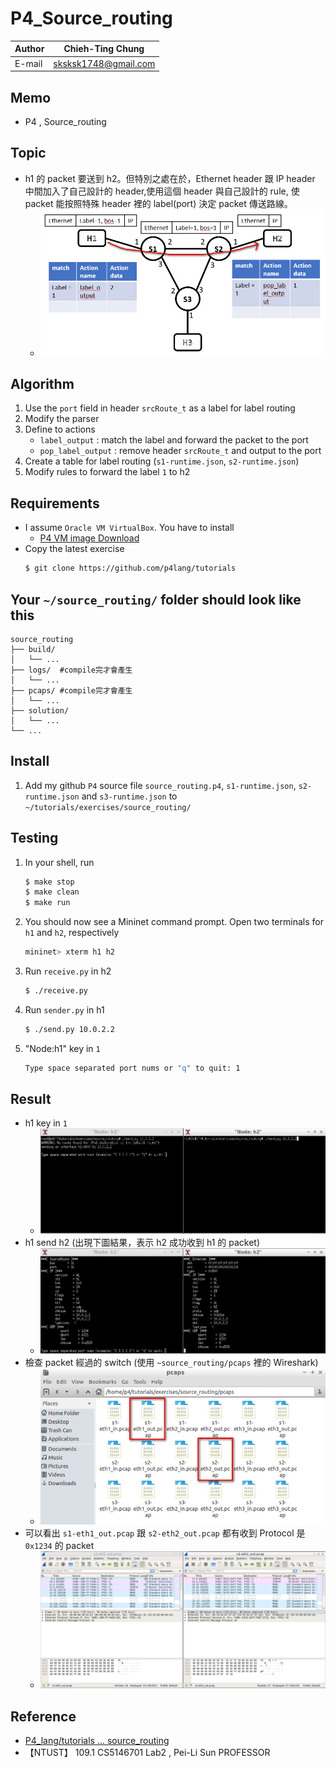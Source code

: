 # P4_Source_routing

|Author|Chieh-Ting Chung|
|---|---
|E-mail|sksksk1748@gmail.com

## Memo

* P4 , Source_routing 

## Topic
* h1 的 packet 要送到 h2。但特別之處在於，Ethernet header 跟 IP header 中間加入了自己設計的 header,使用這個 header 與自己設計的 rule,
使 packet 能按照特殊 header 裡的 label(port) 決定 packet 傳送路線。
    * ![](images/topic.png)

## Algorithm
1. Use the `port` field in header `srcRoute_t` as a label for label routing
2. Modify the parser
3. Define to actions
    * `label_output` : match the label and forward the packet to the port
    * `pop_label_output` : remove header `srcRoute_t` and output to the port
4. Create a table for label routing (`s1-runtime.json`, `s2-runtime.json`)
5. Modify rules to forward the label `1` to h2

## Requirements
* I assume `Oracle VM VirtualBox`. You have to install
    * [P4 VM image Download](https://drive.google.com/uc?id=1lYF4NgFkYoRqtskdGTMxy3sXUV0jkMxo&export=download)
* Copy the latest exercise
    ```bash
    $ git clone https://github.com/p4lang/tutorials
    ```

## Your `~/source_routing/` folder should look like this
```
source_routing
├── build/
│   └── ...
├── logs/  #compile完才會產生
│   └── ...
├── pcaps/ #compile完才會產生
│   └── ...
├── solution/
│   └── ...
└── ...
```

## Install
1. Add my github `P4` source file `source_routing.p4`, `s1-runtime.json`, `s2-runtime.json` and `s3-runtime.json` to `~/tutorials/exercises/source_routing/`



## Testing
1. In your shell, run
    ```bash
    $ make stop
    $ make clean
    $ make run
    ```
2. You should now see a Mininet command prompt. Open two terminals for `h1` and `h2`, respectively
    ```bash
    mininet> xterm h1 h2
    ```
3. Run `receive.py` in h2
    ```bash
    $ ./receive.py
    ```
4. Run `sender.py` in h1
    ```bash
    $ ./send.py 10.0.2.2
    ```
5. "Node:h1" key in `1`
    ```bash
    Type space separated port nums or "q" to quit: 1
    ```

## Result
* h1 key in `1`
    * ![](images/xterm_h1_h2_init.png)
* h1 send h2 (出現下圖結果，表示 h2 成功收到 h1 的 packet)
    * ![](images/xterm_h1_h2.png)
* 檢查 packet 經過的 switch (使用 `~source_routing/pcaps` 裡的 Wireshark) 
    * ![](images/open_wireshark.png)
* 可以看出 `s1-eth1_out.pcap` 跟 `s2-eth2_out.pcap` 都有收到 Protocol 是 `0x1234` 的 packet
    * ![](images/P4_wireshark_S1_S2.png)

## Reference

* [P4_lang/tutorials ... source_routing](https://github.com/p4lang/tutorials/tree/master/exercises/source_routing)
* 【NTUST】 109.1 CS5146701 Lab2 , Pei-Li Sun PROFESSOR